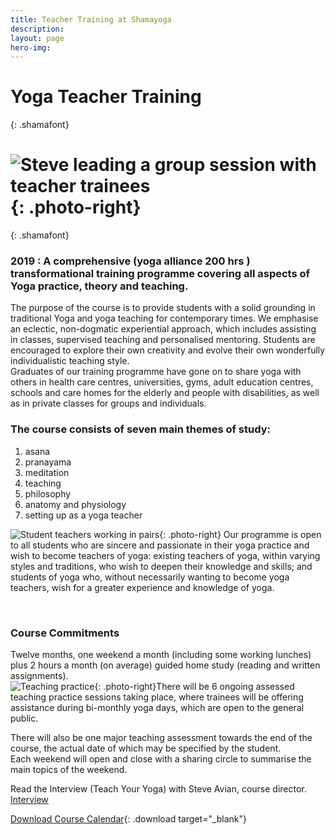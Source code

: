 ```yaml
---
title: Teacher Training at Shamayoga
description:
layout: page
hero-img:
---
```


# Yoga Teacher Training
{: .shamafont}

# ![Steve leading a group session with teacher trainees](https://res.cloudinary.com/shamayoga/image/upload/v1531050692/shamayoga.org.uk/teacher-training/webphotos9.jpg "Steve leading a group session with teacher trainees"){: .photo-right}
{: .shamafont}

### 2019 : A comprehensive (yoga alliance 200 hrs ) transformational training programme covering all aspects of Yoga practice, theory and teaching.

The purpose of the course is to provide students with a solid grounding in traditional Yoga and yoga teaching for contemporary times. We emphasise an eclectic, non-dogmatic experiential approach, which includes assisting in classes, supervised teaching and personalised mentoring. Students are encouraged to explore their own creativity and evolve their own wonderfully individualistic teaching style.<br>Graduates of our training programme have gone on to share yoga with others in health care centres, universities, gyms, adult education centres, schools and care homes for the elderly and people with disabilities, as well as in private classes for groups and individuals.

### The course consists of seven main themes of study:

1. asana
2. pranayama
3. meditation
4. teaching
5. philosophy
6. anatomy and physiology
7. setting up as a yoga teacher

![Student teachers working in pairs](https://res.cloudinary.com/shamayoga/image/upload/v1531050727/shamayoga.org.uk/teacher-training/arrior.jpg "Student teachers working in pairs"){: .photo-right} Our programme is open to all students who are sincere and passionate in their yoga practice and wish to become teachers of yoga: existing teachers of yoga, within varying styles and traditions, who wish to deepen their knowledge and skills; and students of yoga who, without necessarily wanting to become yoga teachers, wish for a greater experience and knowledge of yoga.

<div style="clear: both;">&nbsp;</div>

### Course Commitments

Twelve months, one weekend a month (including some working lunches) plus 2 hours a month (on average) guided home study (reading and written assignments).<br>![Teaching practice](https://res.cloudinary.com/shamayoga/image/upload/v1531050753/shamayoga.org.uk/teacher-training/webphotos5.jpg "Teaching practice"){: .photo-right}There will be 6 ongoing assessed teaching practice sessions taking place, where trainees will be offering assistance during bi-monthly yoga days, which are open to the general public.

There will also be one major teaching assessment towards the end of the course, the actual date of which may be specified by the student.<br>Each weekend will open and close with a sharing circle to summarise the main topics of the weekend.

Read the Interview (Teach Your Yoga) with Steve Avian, course director. [Interview](../steve-avian/interview/)

[Download Course Calendar](https://files.shamayoga.org.uk/teacher-training/yogateaching-calendar.pdf "Download Course Calendar"){: .download target="_blank"}